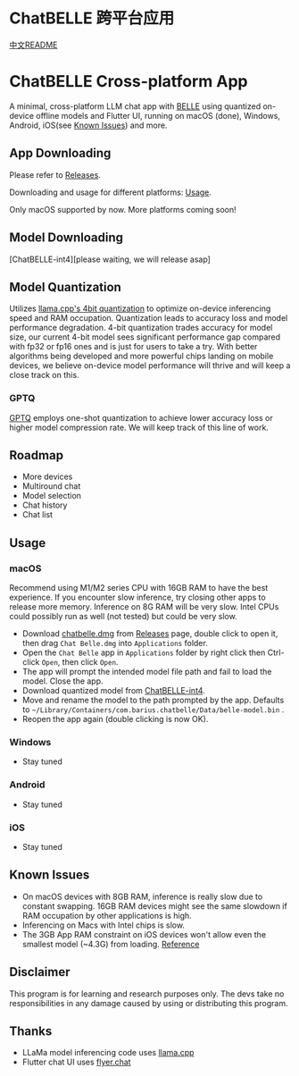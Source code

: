 # ChatBELLE 跨平台应用

[中文README](README.md)


# ChatBELLE Cross-platform App
A minimal, cross-platform LLM chat app with [BELLE](https://github.com/LianjiaTech/BELLE) using quantized on-device offline models and Flutter UI, running on macOS (done), Windows, Android, iOS(see [Known Issues](#known-issues)) and more.


## App Downloading
Please refer to [Releases](https://github.com/LianjiaTech/BELLE/releases/tag/v0.95).

Downloading and usage for different platforms: [Usage](#Usage).

Only macOS supported by now. More platforms coming soon!


## Model Downloading
[ChatBELLE-int4][please waiting, we will release asap]


## Model Quantization
Utilizes [llama.cpp's 4bit quantization](https://github.com/ggerganov/llama.cpp) to optimize on-device inferencing speed and RAM occupation. Quantization leads to accuracy loss and model performance degradation. 4-bit quantization trades accuracy for model size, our current 4-bit model sees significant performance gap compared with fp32 or fp16 ones and is just for users to take a try. With better algorithms being developed and more powerful chips landing on mobile devices, we believe on-device model performance will thrive and will keep a close track on this.

### GPTQ
[GPTQ](https://github.com/IST-DASLab/gptq) employs one-shot quantization to achieve lower accuracy loss or higher model compression rate. We will keep track of this line of work.


## Roadmap
* More devices
* Multiround chat
* Model selection
* Chat history
* Chat list


## Usage

### macOS
Recommend using M1/M2 series CPU with 16GB RAM to have the best experience. If you encounter slow inference, try closing other apps to release more memory. Inference on 8G RAM will be very slow.
Intel CPUs could possibly run as well (not tested) but could be very slow.

* Download [chatbelle.dmg](https://github.com/LianjiaTech/BELLE/releases/download/v0.95/chatbelle.dmg) from [Releases](https://github.com/LianjiaTech/BELLE/releases/tag/v0.95) page, double click to open it, then drag `Chat Belle.dmg` into `Applications` folder.
* Open the `Chat Belle` app in `Applications` folder by right click then Ctrl-click `Open`, then click `Open`.
* The app will prompt the intended model file path and fail to load the model. Close the app.
* Download quantized model from [ChatBELLE-int4](https://huggingface.co/BelleGroup/ChatBELLE-int4/blob/main/belle-model.bin).
* Move and rename the model to the path prompted by the app. Defaults to `~/Library/Containers/com.barius.chatbelle/Data/belle-model.bin` .
* Reopen the app again (double clicking is now OK).

### Windows
* Stay tuned

### Android
* Stay tuned

### iOS
* Stay tuned


## Known Issues
* On macOS devices with 8GB RAM, inference is really slow due to constant swapping. 16GB RAM devices might see the same slowdown if RAM occupation by other applications is high.
* Inferencing on Macs with Intel chips is slow.
* The 3GB App RAM constraint on iOS devices won't allow even the smallest model (~4.3G) from loading. [Reference](https://github.com/mikeger/llama-ios)


## Disclaimer
This program is for learning and research purposes only. The devs take no responsibilities in any damage caused by using or distributing this program.


## Thanks
* LLaMa model inferencing code uses [llama.cpp](https://github.com/ggerganov/llama.cpp)
* Flutter chat UI uses [flyer.chat](https://github.com/flyerhq/flutter_chat_ui)
